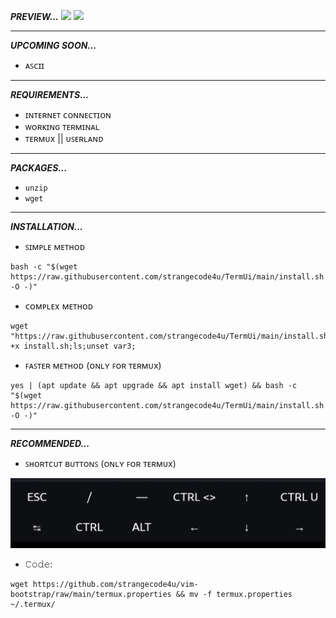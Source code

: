**_PREVIEW..._**
<img src="https://github.com/strangecode4u/TermUi/blob/b4fa921762fce845198d606b32f34c0485ed53d7/screenshot.jpg">
<img src="https://github.com/strangecode4u/TermUi/blob/98a80dca346c43e863f6665b65d59b1e3b076dd8/screenshot2.jpg">

<hr>

**_UPCOMING SOON..._**
* ᴀꜱᴄɪɪ

<hr>

**_REQUIREMENTS..._**
* ɪɴᴛᴇʀɴᴇᴛ ᴄᴏɴɴᴇᴄᴛɪᴏɴ
* ᴡᴏʀᴋɪɴɢ ᴛᴇʀᴍɪɴᴀʟ
* ᴛᴇʀᴍᴜx || ᴜꜱᴇʀʟᴀɴᴅ

<hr>

**_PACKAGES..._**
* `𝚞𝚗𝚣𝚒𝚙`
* `𝚠𝚐𝚎𝚝`

<hr>

**_INSTALLATION..._**

* ꜱɪᴍᴘʟᴇ ᴍᴇᴛʜᴏᴅ
```shell
bash -c "$(wget https://raw.githubusercontent.com/strangecode4u/TermUi/main/install.sh -O -)"
```

* ᴄᴏᴍᴘʟᴇx ᴍᴇᴛʜᴏᴅ
```shell
wget "https://raw.githubusercontent.com/strangecode4u/TermUi/main/install.sh";chmod +x install.sh;ls;unset var3;
```

* ꜰᴀꜱᴛᴇʀ ᴍᴇᴛʜᴏᴅ (ᴏɴʟʏ ꜰᴏʀ ᴛᴇʀᴍᴜx)
```shell
yes | (apt update && apt upgrade && apt install wget) && bash -c "$(wget https://raw.githubusercontent.com/strangecode4u/TermUi/main/install.sh -O -)"
```

<hr>

**_RECOMMENDED..._**
* ꜱʜᴏʀᴛᴄᴜᴛ ʙᴜᴛᴛᴏɴꜱ (ᴏɴʟʏ ꜰᴏʀ ᴛᴇʀᴍᴜx)
<img src=https://github.com/strangecode4u/vim-bootstrap/blob/da34adb04dec35ade0162e5078be60d5f944a056/buttons.jpg>

* 𝙲𝚘𝚍𝚎:
```shell
wget https://github.com/strangecode4u/vim-bootstrap/raw/main/termux.properties && mv -f termux.properties ~/.termux/
```

